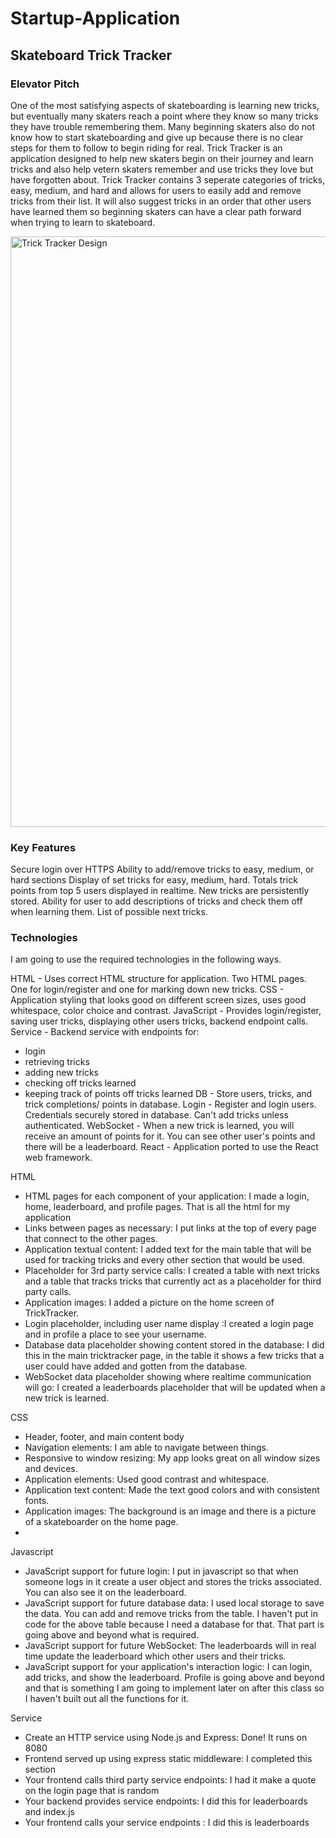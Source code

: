 # Startup-Application
## Skateboard Trick Tracker
### Elevator Pitch
One of the most satisfying aspects of skateboarding is learning new tricks, but eventually many skaters reach a point where they know so many tricks they have trouble remembering them. Many beginning skaters also do not know how to start skateboarding and give up because there is no clear steps for them to follow to begin riding for real.  Trick Tracker is an application designed to help new skaters begin on their journey and learn tricks and also help vetern skaters remember and use tricks they love but have forgotten about. Trick Tracker contains 3 seperate categories of tricks, easy, medium, and hard and allows for users to easily add and remove tricks from their list.  It will also suggest tricks in an order that other users have learned them so beginning skaters can have a clear path forward when trying to learn to skateboard.

<img width="945" alt="Trick Tracker Design" src="https://github.com/jtappen1/Startup/assets/130516020/6241c416-0bc1-4943-8354-292dcf306acd">

### Key Features
Secure login over HTTPS
Ability to add/remove tricks to easy, medium, or hard sections
Display of set tricks for easy, medium, hard.
Totals trick points from top 5 users displayed in realtime.
New tricks are persistently stored.
Ability for user to add descriptions of tricks and check them off when learning them.
List of possible next tricks.

### Technologies
I am going to use the required technologies in the following ways.

HTML - Uses correct HTML structure for application. Two HTML pages. One for login/register and one for marking down new tricks.
CSS - Application styling that looks good on different screen sizes, uses good whitespace, color choice and contrast.
JavaScript - Provides login/register, saving user tricks, displaying other users tricks, backend endpoint calls.
Service - Backend service with endpoints for:
- login
- retrieving tricks
- adding new tricks
- checking off tricks learned
- keeping track of points off tricks learned
DB - Store users, tricks, and trick completions/ points in database.
Login - Register and login users. Credentials securely stored in database. Can't add tricks unless authenticated.
WebSocket - When a new trick is learned, you will receive an amount of points for it.  You can see other user's points and there will be a leaderboard.
React - Application ported to use the React web framework.

HTML
- HTML pages for each component of your application: I made a login, home, leaderboard, and profile pages.  That is all the html for my application
- Links between pages as necessary: I put links at the top of every page that connect to the other pages.
- Application textual content: I added text for the main table that will be used for tracking tricks and every other section that would be used.
- Placeholder for 3rd party service calls: I created a table with next tricks and a table that tracks tricks that currently act as a placeholder for third party calls.
- Application images: I added a picture on the home screen of TrickTracker.
- Login placeholder, including user name display :I created a login page and in profile a place to see your username.
- Database data placeholder showing content stored in the database: I did this in the main tricktracker page, in the table it shows a few tricks that a user could have added and gotten from the database.
- WebSocket data placeholder showing where realtime communication will go:  I created a leaderboards placeholder that will be updated when a new trick is learned.

CSS
- Header, footer, and main content body
- Navigation elements: I am able to navigate between things.
- Responsive to window resizing: My app looks great on all window sizes and devices.
- Application elements: Used good contrast and whitespace.
- Application text content: Made the text good colors and with consistent fonts.
- Application images: The background is an image and there is a picture of a skateboarder on the home page.
- 
Javascript
- JavaScript support for future login: I put in javascript so that when someone logs in it create a user object and stores the tricks associated.  You can also see it on the leaderboard.
- JavaScript support for future database data: I used local storage to save the data.  You can add and remove tricks from the table.  I haven't put in code for the above table because I need a database for that.  That part is going above and beyond what is required.
- JavaScript support for future WebSocket:  The leaderboards will in real time update the leaderboard which other users and their tricks.
- JavaScript support for your application's interaction logic: I can login, add tricks, and show the leaderboard.  Profile is going above and beyond and that is something I am going to implement later on after this class so I haven't built out all the functions for it.

Service
- Create an HTTP service using Node.js and Express:  Done! It runs on 8080
- Frontend served up using express static middleware: I completed this section
- Your frontend calls third party service endpoints: I had it make a quote on the login page that is random
- Your backend provides service endpoints:  I did this for leaderboards and index.js
- Your frontend calls your service endpoints : I did this is leaderboards




